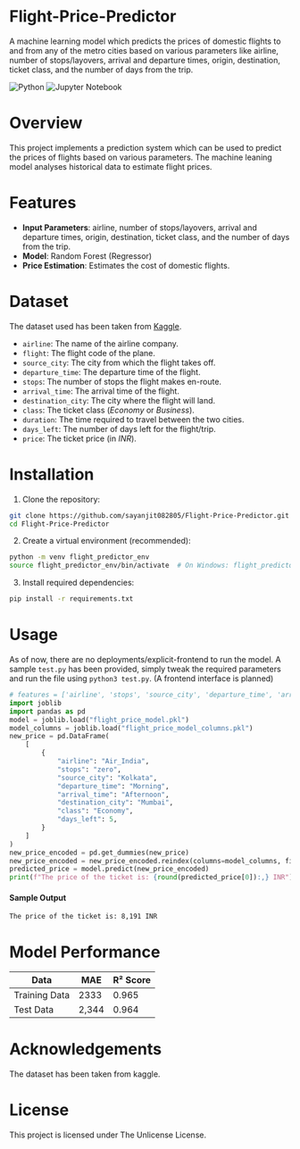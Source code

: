 # Flight-Price-Predictor

A machine learning model which predicts the prices of domestic flights to and from any of the metro cities based on various parameters like airline, number of stops/layovers, arrival and departure times, origin, destination, ticket class, and the number of days from the trip.

![Python](https://img.shields.io/badge/python-3670A0?style=for-the-badge&logo=python&logoColor=ffdd54)
![Jupyter Notebook](https://img.shields.io/badge/jupyter-%23FA0F00.svg?style=for-the-badge&logo=jupyter&logoColor=white)

# Overview

This project implements a prediction system which can be used to predict the prices of flights based on various parameters. The machine leaning model analyses historical data to estimate flight prices.

# Features

- **Input Parameters**: airline, number of stops/layovers, arrival and departure times, origin, destination, ticket class, and the number of days from the trip.
- **Model**: Random Forest (Regressor)
- **Price Estimation**: Estimates the cost of domestic flights.

# Dataset

The dataset used has been taken from [Kaggle](https://www.kaggle.com/datasets/shubhambathwal/flight-price-prediction/data).

- `airline`: The name of the airline company.
- `flight`: The flight code of the plane.
- `source_city`: The city from which the flight takes off.
- `departure_time`: The departure time of the flight.
- `stops`: The number of stops the flight makes en-route.
- `arrival_time`: The arrival time of the flight.
- `destination_city`: The city where the flight will land.
- `class`: The ticket class (_Economy_ or _Business_).
- `duration`: The time required to travel between the two cities.
- `days_left`: The number of days left for the flight/trip.
- `price`: The ticket price (in _INR_).

# Installation

1. Clone the repository:

```bash
git clone https://github.com/sayanjit082805/Flight-Price-Predictor.git
cd Flight-Price-Predictor
```

2. Create a virtual environment (recommended):

```bash
python -m venv flight_predictor_env
source flight_predictor_env/bin/activate  # On Windows: flight_predictor_env\Scripts\activate
```

3. Install required dependencies:

```bash
pip install -r requirements.txt
```

# Usage

As of now, there are no deployments/explicit-frontend to run the model. A sample `test.py` has been provided, simply tweak the required parameters and run the file using `python3 test.py`.
(A frontend interface is planned)

```python
# features = ['airline', 'stops', 'source_city', 'departure_time', 'arrival_time', 'destination_city', 'class', 'days_left']
import joblib
import pandas as pd
model = joblib.load("flight_price_model.pkl")
model_columns = joblib.load("flight_price_model_columns.pkl")
new_price = pd.DataFrame(
    [
        {
            "airline": "Air_India",
            "stops": "zero",
            "source_city": "Kolkata",
            "departure_time": "Morning",
            "arrival_time": "Afternoon",
            "destination_city": "Mumbai",
            "class": "Economy",
            "days_left": 5,
        }
    ]
)
new_price_encoded = pd.get_dummies(new_price)
new_price_encoded = new_price_encoded.reindex(columns=model_columns, fill_value=0)
predicted_price = model.predict(new_price_encoded)
print(f"The price of the ticket is: {round(predicted_price[0]):,} INR")
```

#### Sample Output

`The price of the ticket is: 8,191 INR`

# Model Performance

| Data          | MAE   | R² Score |
| ------------- | ----- | -------- |
| Training Data | 2333  | 0.965    |
| Test Data     | 2,344 | 0.964    |

# Acknowledgements

The dataset has been taken from kaggle.

# License

This project is licensed under The Unlicense License.
